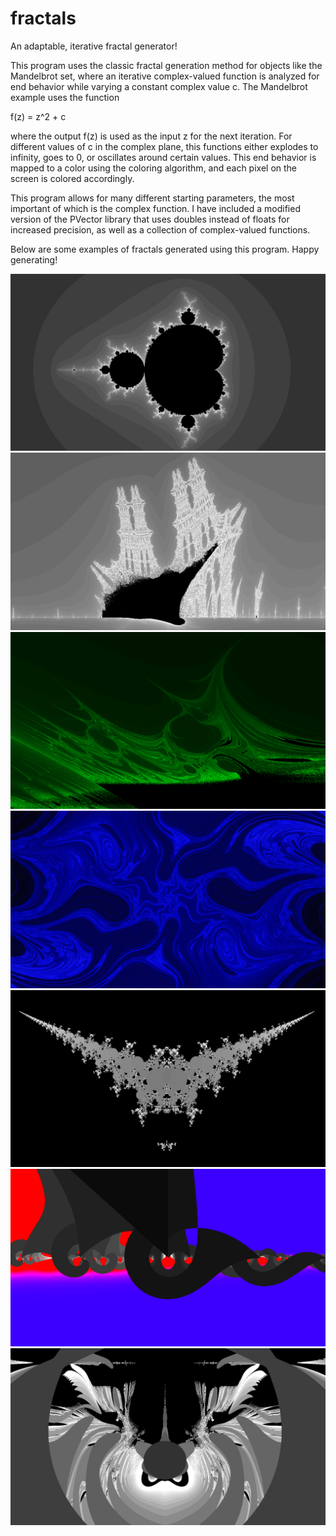# fractals
 An adaptable, iterative fractal generator!

This program uses the classic fractal generation method for objects like the Mandelbrot set, where an iterative complex-valued function is analyzed for end behavior while varying a constant complex value c. The Mandelbrot example uses the function

f(z) = z^2 + c

where the output f(z) is used as the input z for the next iteration. For different values of c in the complex plane, this functions either explodes to infinity, goes to 0, or oscillates around certain values. This end behavior is mapped to a color using the coloring algorithm, and each pixel on the screen is colored accordingly.

This program allows for many different starting parameters, the most important of which is the complex function. I have included a modified version of the PVector library that uses doubles instead of floats for increased precision, as well as a collection of complex-valued functions.

Below are some examples of fractals generated using this program. Happy generating!

![plot](./generated-images/mandelbrot.png)
![plot](./generated-images/dutchman.png)
![plot](./generated-images/spears_of_chaos.png)
![plot](./generated-images/the_depths.png)
![plot](./generated-images/horns.png)
![plot](./generated-images/curls.png)
![plot](./generated-images/moth.png)